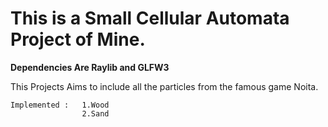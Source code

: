 # This is a Small Cellular Automata Project of Mine.

**Dependencies Are Raylib and GLFW3**

This Projects Aims to include all the particles from the famous game Noita.

```
Implemented :   1.Wood
                2.Sand
```
